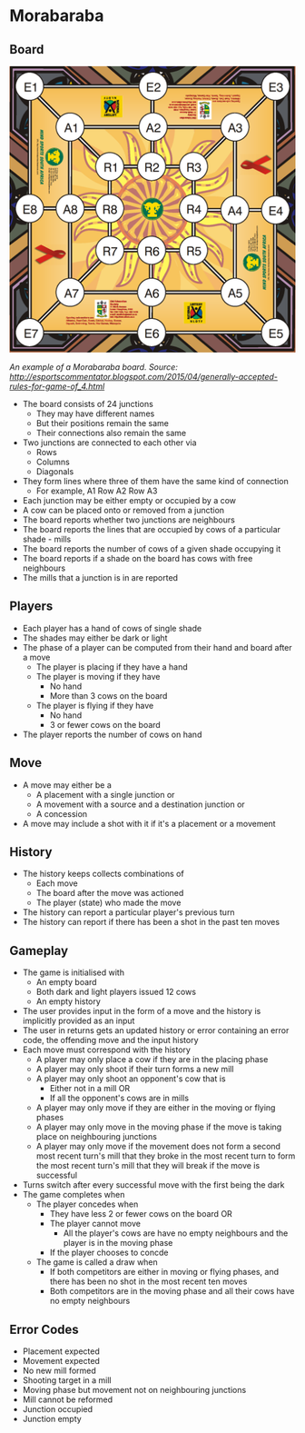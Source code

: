 # Morabaraba

## Board

![Board](Board.png)

*An example of a Morabaraba board.
Source: http://esportscommentator.blogspot.com/2015/04/generally-accepted-rules-for-game-of_4.html*

* The board consists of 24 junctions
    * They may have different names
    * But their positions remain the same
    * Their connections also remain the same
* Two junctions are connected to each other via
    * Rows
    * Columns
    * Diagonals
* They form lines where three of them have the same kind of connection
    * For example, A1 Row A2 Row A3
* Each junction may be either empty or occupied by a cow
* A cow can be placed onto or removed from a junction
* The board reports whether two junctions are neighbours
* The board reports the lines that are occupied by cows of a particular
    shade - mills
* The board reports the number of cows of a given shade occupying it
* The board reports if a shade on the board has cows with free neighbours
* The mills that a junction is in are reported

## Players

* Each player has a hand of cows of single shade
* The shades may either be dark or light
* The phase of a player can be computed from their hand and board
    after a move
    * The player is placing if they have a hand
    * The player is moving if they have
        * No hand
        * More than 3 cows on the board
    * The player is flying if they have
        * No hand
        * 3 or fewer cows on the board
* The player reports the number of cows on hand

## Move

* A move may either be a
    * A placement with a single junction or
    * A movement with a source and a destination junction or
    * A concession
* A move may include a shot with it if it's a placement or a movement

## History

* The history keeps collects combinations of
    * Each move
    * The board after the move was actioned
    * The player (state) who made the move
* The history can report a particular player's previous turn
* The history can report if there has been a shot in the past ten moves

## Gameplay

* The game is initialised with
    * An empty board
    * Both dark and light players issued 12 cows
    * An empty history
* The user provides input in the form of a move and
    the history is implicitly provided as an input
* The user in returns gets an updated history or error containing an 
    error code, the offending move and the input history
* Each move must correspond with the history
    * A player may only place a cow if they are in the placing phase
    * A player may only shoot if their turn forms a new mill
    * A player may only shoot an opponent's cow that is
        * Either not in a mill OR
        * If all the opponent's cows are in mills
    * A player may only move if they are either in the moving or
        flying phases
    * A player may only move in the moving phase if the move is taking
        place on neighbouring junctions
    * A player may only move if the movement does not
        form a second most recent turn's mill that they broke in the
        most recent turn to form the most recent turn's mill that they
        will break if the move is successful
* Turns switch after every successful move with the first being the dark
* The game completes when
    * The player concedes when
        * They have less 2 or fewer cows on the board OR
        * The player cannot move
            * All the player's cows are have no empty neighbours and
            the player is in the moving phase
        * If the player chooses to concde
    * The game is called a draw when
        * If both competitors are either in moving or flying phases, and
            there has been no shot in the most recent ten moves
        * Both competitors are in the moving phase and all their cows have
        no empty neighbours

## Error Codes

* Placement expected
* Movement expected
* No new mill formed
* Shooting target in a mill
* Moving phase but movement not on neighbouring junctions
* Mill cannot be reformed
* Junction occupied
* Junction empty
